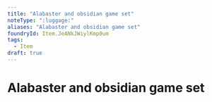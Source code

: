 ```yaml
---
title: "Alabaster and obsidian game set"
noteType: ":luggage:"
aliases: "Alabaster and obsidian game set"
foundryId: Item.JeANkJWiylKmp0um
tags:
  - Item
draft: true
---
```


# Alabaster and obsidian game set
